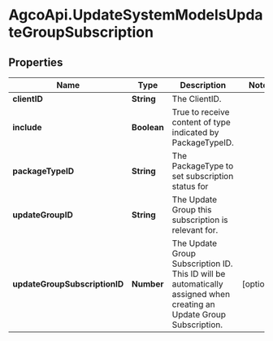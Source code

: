 # AgcoApi.UpdateSystemModelsUpdateGroupSubscription

## Properties

Name | Type | Description | Notes
------------ | ------------- | ------------- | -------------
**clientID** | **String** | The ClientID. | 
**include** | **Boolean** | True to receive content of type indicated by PackageTypeID. | 
**packageTypeID** | **String** | The PackageType to set subscription status for | 
**updateGroupID** | **String** | The Update Group this subscription is relevant for. | 
**updateGroupSubscriptionID** | **Number** | The Update Group Subscription ID.  This ID will be automatically assigned when creating an Update Group Subscription. | [optional] 


